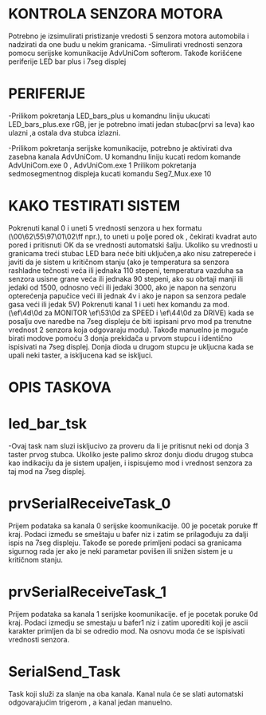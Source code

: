 # KONTROLA SENZORA MOTORA
Potrebno je izsimulirati pristizanje vredosti 5 senzora motora automobila i nadzirati da one budu u nekim granicama.
-Simulirati vrednosti senzora pomocu serijske komunikacije AdvUniCom softerom. Takođe korišćene periferije LED bar plus i 7seg displej

# PERIFERIJE
-Prilikom pokretanja LED_bars_plus u komandnu liniju ukucati LED_bars_plus.exe rGB, jer je potrebno imati jedan stubac(prvi sa leva) kao ulazni ,a ostala dva stubca izlazni.

-Prilikom pokretanja serijske komunikacije, potrebno je aktivirati dva zasebna kanala AdvUniCom. U komandnu liniju kucati redom komande AdvUniCom.exe 0 , AdvUniCom.exe 1
Prilikom pokretanja sedmosegmentnog displeja kucati komandu Seg7_Mux.exe 10

# KAKO TESTIRATI SISTEM
Pokrenuti kanal 0 i uneti 5 vrednosti senzora u hex formatu (\00\62\55\97\01\02\ff npr.), to uneti u polje pored ok , čekirati kvadrat
auto pored i pritisnuti OK da se vrednosti automatski šalju. Ukoliko su vrednosti u granicama treći stubac LED bara neće biti uključen,a
ako nisu zatrepereće i javiti da je sistem u kritičnom stanju (ako je temperatura sa senzora rashladne tečnosti veća ili jednaka 110 stepeni, temperatura vazduha sa senzora usisne grane veća ili jednaka 90 stepeni, ako su obrtaji manji ili jedaki od 1500, odnosno veći ili jedaki 3000, ako je napon na senzoru opterećenja papučice veći ili jednak 4v i ako je napon sa senzora pedale gasa veći ili jedak 5V)
Pokrenuti kanal 1 i ueti hex komandu za mod. (\ef\4d\0d za MONITOR \ef\53\0d za SPEED i \ef\44\0d za DRIVE) kada se posalju ove naredbe na 7seg displeju će biti ispisani prvo mod pa trenutne vrednost 2 senzora koja odgovaraju modu).
Takođe manuelno je moguće birati modove pomoću 3 donja prekidača u prvom stupcu i identično ispisivati na 7seg displej. Donja dioda u drugom stupcu je ukljucna kada se upali neki taster, a iskljucena kad se iskljuci.


# OPIS TASKOVA 


# led_bar_tsk
-Ovaj task nam sluzi iskljucivo za proveru da li je pritisnut neki od donja 3 taster prvog stubca. Ukoliko jeste palimo skroz donju diodu drugog stubca kao indikaciju da je sistem upaljen, i ispisujemo mod i vrednost senzora za taj mod na 7seg displej.

# prvSerialReceiveTask_0
Prijem podataka sa kanala 0 serijske koomunikacije. 00 je pocetak poruke ff kraj. Podaci između se smeštaju u bafer niz i zatim se prilagođuju za dalji ispis na 7seg displeju. Takođe se porede primljeni podaci sa granicama sigurnog rada jer ako je neki parametar povišen ili snižen sistem je u kritičnom stanju.

# prvSerialReceiveTask_1
Prijem podataka sa kanala 1 serijske koomunikacije. ef je pocetak poruke 0d kraj. Podaci izmedju se smestaju u bafer1 niz i zatim uporediti koji je ascii karakter primljen da bi se odredio mod. Na osnovu moda će se ispisivati vrednosti senzora.

# SerialSend_Task

Task koji služi za slanje na oba kanala. Kanal nula će se slati automatski odgovarajućim trigerom , a kanal jedan manuelno.

